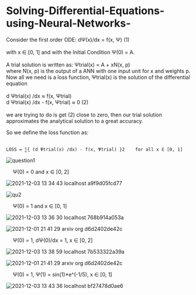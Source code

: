 # Solving-Differential-Equations-using-Neural-Networks-

Consider the first order ODE: 
 	dΨ(x)/dx = f(x, Ψ)   (1)
 </br> </br>
with x ∈ [0, 1] and with the Initial Condition Ψ(0) = A. </br> </br>
A trial solution is written as:  Ψtrial(x) = A + xN(x, p) </br>
where N(x, p) is the output of a ANN with one input unit for x and weights p.  </br>
Now all we need is a loss function, Ψtrial(x) is the solution of the differential equation </br> </br>
	d Ψtrial(x) /dx ≈ f(x, Ψtrial) </br>
 d Ψtrial(x) /dx - f(x, Ψtrial) ≈ 0  (2)  </br></br>
 we are trying to do is get (2) close to zero, then our trial solution approximates the analytical solution to a great accuracy.</br>

So we define the loss function as:</br></br>
	
	LOSS = ∑{ (d Ψtrial(x) /dx) - f(x, Ψtrial) }2    for all x ∈ [0, 1]



![question1](https://user-images.githubusercontent.com/52671445/144845678-7f79dba2-0ef6-4049-8a48-52c5e3ebcba5.jpg)
<p>&emsp; Ψ(0) = 0 and x ∈ [0, 2]</p>

![2021-12-03 13 34 43 localhost a9f9d05fcd77](https://user-images.githubusercontent.com/52671445/144845699-74492e0d-fbcb-4ee6-b8f6-d87f75329301.png)


![qu2](https://user-images.githubusercontent.com/52671445/144846039-b05a72bb-7eff-419a-bea2-84f191df98c5.jpg)
<p>&emsp; Ψ(0) = 1 and x ∈ [0, 1]</p>
 

![2021-12-03 13 36 30 localhost 768b914a053a](https://user-images.githubusercontent.com/52671445/144846051-1c3eb64c-2f6e-42ad-a89d-65e380f2d78c.png)


![2021-12-01 21 41 29 arxiv org d6d2402de42c](https://user-images.githubusercontent.com/52671445/144846131-77d16208-d9be-4a0e-99d3-dd0513e63bc4.png)
<p>&emsp; Ψ(0) = 1, dΨ(0)/dx = 1, x ∈ [0, 2]</p>



![2021-12-03 13 38 59 localhost 7b533322a39a](https://user-images.githubusercontent.com/52671445/144846155-304e11ba-72c6-4d68-983c-6f113eaef24f.png)


![2021-12-01 21 41 29 arxiv org d6d2402de42c](https://user-images.githubusercontent.com/52671445/144846167-ef1fc5c3-81d6-4882-9298-f12a0ce6c295.png)
<p>&emsp; Ψ(0) = 1, Ψ(1) = sin(1)*e^(-1/5), x ∈ [0, 1]</p>


![2021-12-03 13 43 36 localhost bf27478d0ae6](https://user-images.githubusercontent.com/52671445/144846168-8bdd144c-9f2c-449b-9e11-beb35693f369.png)
